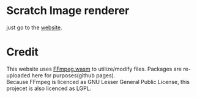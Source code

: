 # Scratch Image renderer

just go to the [website](https://frezledz.github.io/SCtomedia/).

# Credit
This website uses [FFmpeg.wasm](https://github.com/ffmpegwasm/ffmpeg.wasm) to utilize/modify files. Packages are re-uploaded here for purposes(github pages).  
Because FFmpeg is licenced as GNU Lesser General Public License, this projecet is also licenced as LGPL.
